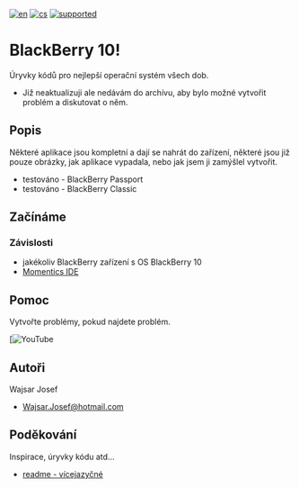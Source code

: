 [![en](https://img.shields.io/badge/lang-en-red.svg)](https://github.com/PepikVaio/BlackBerry10?tab=readme-ov-file)
[![cs](https://img.shields.io/badge/lang-cs-springgreen.svg)](https://github.com/PepikVaio/BlackBerry10/blob/main/.language_cs/README_cs.md)
[![supported](https://img.shields.io/badge/OS-BlackBerry10-violet.svg)](https://www.google.com/search?q=BlackBerry+10&sca_esv=b5763fd449dd55fb&sca_upv=1&sxsrf=ADLYWIIC6gJHAsMzwJik3thGPLtPeBZwiA%3A1717775763335&ei=ky1jZquHFLeL9u8P7piluAw&udm=&ved=0ahUKEwjrnLWx7cmGAxW3hf0HHW5MCccQ4dUDCBE&oq=BlackBerry10&gs_lp=Egxnd3Mtd2l6LXNlcnAiDEJsYWNrQmVycnkxMEgAUABYAHAAeAGQAQCYAQCgAQCqAQC4AQzIAQCYAgCgAgCYAwDiAwUSATEgQJIHAKAHAA&sclient=gws-wiz-serp)



# BlackBerry 10!
Úryvky kódů pro nejlepší operační systém všech dob.
* Již neaktualizuji ale nedávám do archívu, aby bylo možné vytvořit problém a diskutovat o něm.

## Popis
Některé aplikace jsou kompletní a dají se nahrát do zařízení, některé jsou již pouze obrázky, jak aplikace vypadala, nebo jak jsem ji zamýšlel vytvořit.
* testováno - BlackBerry Passport
* testováno - BlackBerry Classic

## Začínáme

### Závislosti
* jakékoliv BlackBerry zařízení s OS BlackBerry 10
* [Momentics IDE](https://www.google.com/search?q=Momentics+IDE+for+BlackBerry+10&sca_esv=4ce04de13f7e18f6&sca_upv=1&sxsrf=ADLYWIJHg7PlnIN7xy2fZ-s32PUfyQTFfA%3A1717774906174&ei=OipjZv-jCvKKi-gPjYjfoAs&udm=&ved=0ahUKEwj_qNiY6smGAxVyxQIHHQ3EF7QQ4dUDCBE&uact=5&oq=Momentics+IDE+for+BlackBerry+10&gs_lp=Egxnd3Mtd2l6LXNlcnAiH01vbWVudGljcyBJREUgZm9yIEJsYWNrQmVycnkgMTAyBRAhGKABMgUQIRigAUi5CFCuBFizBnABeAGQAQCYAWmgAe0BqgEDMi4xuAEDyAEA-AEBmAIEoAL8AcICChAAGLADGNYEGEfCAgYQABgWGB7CAggQABiABBiiBJgDAIgGAZAGCJIHAzMuMaAH5AU&sclient=gws-wiz-serp)


## Pomoc
Vytvořte problémy, pokud najdete problém.

[![YouTube](https://youtube.com/playlist?list=PL_EByhPygE7IYw3xXhwv28YiNGA3qIGTG&si=T8ahHwe0lQupMDmE)


## Autoři
Wajsar Josef
* Wajsar.Josef@hotmail.com

## Poděkování
Inspirace, úryvky kódu atd...
* [readme - vícejazyčné](https://github.com/jonatasemidio/multilanguage-readme-pattern)
